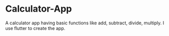 # Calculator-App
A calculator app having basic functions like add, subtract, divide, multiply. I use flutter to create the app.
